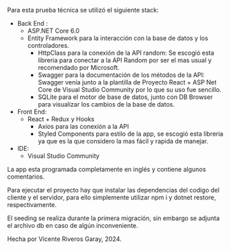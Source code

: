 Para esta prueba técnica se utilizó el siguiente stack:

- Back End :
	- ASP.NET Core 6.0
 	- Entity Framework para la interacción con la base de datos y los controladores.
    	- HttpClass para la conexión de la API random: Se escogió esta libreria para conectar a la API Random por ser el mas usual y recomendado por Microsoft.
    	- Swagger para la documentación de los métodos de la API: Swagger venía junto a la plantilla de Proyecto React + ASP Net Core de Visual Studio Community por lo que su uso fue sencillo.
    	- SQLite para el motor de base de datos, junto con DB Browser para visualizar los cambios de la base de datos.
- Front End:
 	- React + Redux y Hooks 
     	- Axios para las conexión a la API
        - Styled Components para estilo de la app, se escogió esta libreria ya que es la que considero la mas fácil y rapida de manejar.
- IDE:
  	- Visual Studio Community
  
La app esta programada completamente en inglés y contiene algunos comentarios.
 
Para ejecutar el proyecto hay que instalar las dependencias del codigo del cliente y el servidor, para ello simplemente utilizar npm i y dotnet restore, respectivamente.

El seeding se realiza durante la primera migración, sin embargo se adjunta el archivo db en caso de algún inconveniente.

Hecha por Vicente Riveros Garay, 2024.


	

